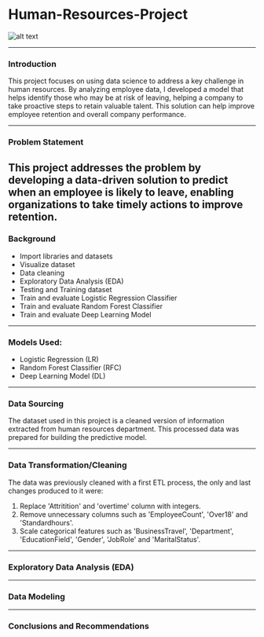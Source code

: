 # Human-Resources-Project
![alt text](https://github.com/Mauricie8/Human-Resources-Project/blob/main/human-resources-introduction.jpg)
***
### Introduction
This project focuses on using data science to address a key challenge in human resources. By analyzing employee data, I developed a model that helps identify those who may be at risk of leaving, helping a company to take proactive steps to retain valuable talent. This solution can help improve employee retention and overall company performance. 
***
### Problem Statement
This project addresses the problem by developing a data-driven solution to predict when an employee is likely to leave, enabling organizations to take timely actions to improve retention.
---
### Background
- Import libraries and datasets
- Visualize dataset
- Data cleaning
- Exploratory Data Analysis (EDA)
- Testing and Training dataset
- Train and evaluate Logistic Regression Classifier
- Train and evaluate Random Forest Classifier
- Train and evaluate Deep Learning Model
---
### Models Used:
- Logistic Regression (LR)
- Random Forest Classifier (RFC)
- Deep Learning Model (DL)
---
### Data Sourcing
The dataset used in this project is a cleaned version of information extracted from human resources department. This processed data was prepared for building the predictive model.
***
### Data Transformation/Cleaning
The data was previously cleaned with a first ETL process, the only and last changes produced to it were:
1) Replace 'Attritition' and 'overtime' column with integers.
2) Remove unnecessary columns such as 'EmployeeCount', 'Over18' and 'Standardhours'.
3) Scale categorical features such as 'BusinessTravel', 'Department', 'EducationField', 'Gender', 'JobRole' and 'MaritalStatus'.
***
### Exploratory Data Analysis (EDA)

***
### Data Modeling

***
### Conclusions and Recommendations




